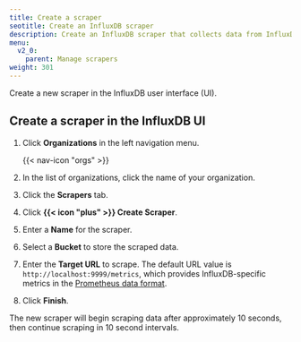 ```yaml
---
title: Create a scraper
seotitle: Create an InfluxDB scraper
description: Create an InfluxDB scraper that collects data from InfluxDB or a remote endpoint.
menu:
  v2_0:
    parent: Manage scrapers
weight: 301
---
```


Create a new scraper in the InfluxDB user interface (UI).

## Create a scraper in the InfluxDB UI
1. Click **Organizations** in the left navigation menu.

    {{< nav-icon "orgs" >}}

2. In the list of organizations, click the name of your organization.
3. Click the **Scrapers** tab.
4. Click **{{< icon "plus" >}} Create Scraper**.
5. Enter a **Name** for the scraper.
6. Select a **Bucket** to store the scraped data.
7. Enter the **Target URL** to scrape. The default URL value is `http://localhost:9999/metrics`,
   which provides InfluxDB-specific metrics in the [Prometheus data format](https://prometheus.io/docs/instrumenting/exposition_formats/).
8. Click **Finish**.

The new scraper will begin scraping data after approximately 10 seconds,
then continue scraping in 10 second intervals.
